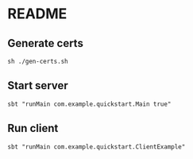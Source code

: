 # README

## Generate certs

```
sh ./gen-certs.sh
```

## Start server

```
sbt "runMain com.example.quickstart.Main true"
```

## Run client

```
sbt "runMain com.example.quickstart.ClientExample"
```